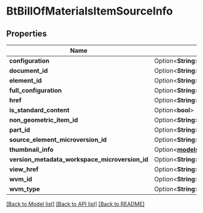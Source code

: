# BtBillOfMaterialsItemSourceInfo

## Properties

Name | Type | Description | Notes
------------ | ------------- | ------------- | -------------
**configuration** | Option<**String**> |  | [optional]
**document_id** | Option<**String**> |  | [optional]
**element_id** | Option<**String**> |  | [optional]
**full_configuration** | Option<**String**> |  | [optional]
**href** | Option<**String**> |  | [optional]
**is_standard_content** | Option<**bool**> |  | [optional]
**non_geometric_item_id** | Option<**String**> |  | [optional]
**part_id** | Option<**String**> |  | [optional]
**source_element_microversion_id** | Option<**String**> |  | [optional]
**thumbnail_info** | Option<[**models::BtThumbnailInfo**](BTThumbnailInfo.md)> |  | [optional]
**version_metadata_workspace_microversion_id** | Option<**String**> |  | [optional]
**view_href** | Option<**String**> |  | [optional]
**wvm_id** | Option<**String**> |  | [optional]
**wvm_type** | Option<**String**> |  | [optional]

[[Back to Model list]](../README.md#documentation-for-models) [[Back to API list]](../README.md#documentation-for-api-endpoints) [[Back to README]](../README.md)


